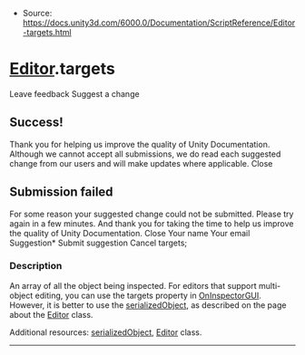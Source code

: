 * Source: https://docs.unity3d.com/6000.0/Documentation/ScriptReference/Editor-targets.html

#  [Editor](https://docs.unity3d.com/6000.0/Documentation/ScriptReference/Editor.html).targets
Leave feedback
Suggest a change
## Success!
Thank you for helping us improve the quality of Unity Documentation. Although we cannot accept all submissions, we do read each suggested change from our users and will make updates where applicable.
Close
## Submission failed
For some reason your suggested change could not be submitted. Please <a>try again</a> in a few minutes. And thank you for taking the time to help us improve the quality of Unity Documentation.
Close
Your name Your email Suggestion* Submit suggestion
Cancel
targets; 
### Description
An array of all the object being inspected.
For editors that support multi-object editing, you can use the targets property in [OnInspectorGUI](https://docs.unity3d.com/6000.0/Documentation/ScriptReference/Editor.OnInspectorGUI.html). However, it is better to use the [serializedObject](https://docs.unity3d.com/6000.0/Documentation/ScriptReference/Editor-serializedObject.html), as described on the page about the [Editor](https://docs.unity3d.com/6000.0/Documentation/ScriptReference/Editor.html) class.  
  
Additional resources: [serializedObject](https://docs.unity3d.com/6000.0/Documentation/ScriptReference/Editor-serializedObject.html), [Editor](https://docs.unity3d.com/6000.0/Documentation/ScriptReference/Editor.html) class.
* * *
